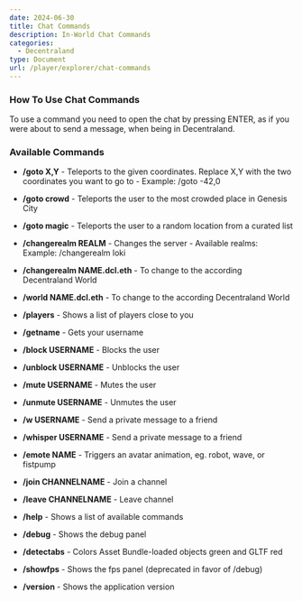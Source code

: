 ```yaml
---
date: 2024-06-30
title: Chat Commands
description: In-World Chat Commands
categories:
  - Decentraland
type: Document
url: /player/explorer/chat-commands
---
```

### How To Use Chat Commands

To use a command you need to open the chat by pressing ENTER, as if you were about to send a message, when being in Decentraland.

### Available Commands

- **/goto X,Y** - Teleports to the given coordinates. Replace X,Y with the two coordinates you want to go to - Example: /goto -42,0
- **/goto crowd** - Teleports the user to the most crowded place in Genesis City
- **/goto magic** - Teleports the user to a random location from a curated list
- **/changerealm REALM** - Changes the server - Available realms: Example: /changerealm loki
- **/changerealm NAME.dcl.eth** - To change to the according Decentraland World
- **/world NAME.dcl.eth** - To change to the according Decentraland World

- **/players** - Shows a list of players close to you
- **/getname** - Gets your username
- **/block USERNAME** - Blocks the user
- **/unblock USERNAME** - Unblocks the user
- **/mute USERNAME** - Mutes the user
- **/unmute USERNAME** - Unmutes the user
- **/w USERNAME** - Send a private message to a friend
- **/whisper USERNAME** - Send a private message to a friend
- **/emote NAME** - Triggers an avatar animation, eg. robot, wave, or fistpump

- **/join CHANNELNAME** - Join a channel
- **/leave CHANNELNAME** - Leave channel

- **/help** - Shows a list of available commands
- **/debug** - Shows the debug panel
- **/detectabs** - Colors Asset Bundle-loaded objects green and GLTF red
- **/showfps** - Shows the fps panel (deprecated in favor of /debug)
- **/version** - Shows the application version
